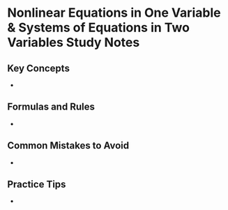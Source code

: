 # Nonlinear Equations in One Variable & Systems of Equations in Two Variables Study Notes

## Key Concepts

- 

## Formulas and Rules

- 

## Common Mistakes to Avoid

- 

## Practice Tips

- 

